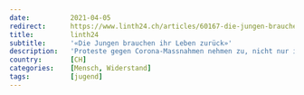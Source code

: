 ```yaml
---
date:          2021-04-05
redirect:      https://www.linth24.ch/articles/60167-die-jungen-brauchen-ihr-leben-zurueck
title:         linth24
subtitle:      '«Die Jungen brauchen ihr Leben zurück»'
description:   'Proteste gegen Corona-Massnahmen nehmen zu, nicht nur im Ausland und kürzlich in Liestal, auch in der Stadt St.Gallen. Soziale und psychologische Faktoren werden dabei wenig beachtet – ein Denkfehler.'
country:       [CH]
categories:    [Mensch, Widerstand]
tags:          [jugend]
---
```

